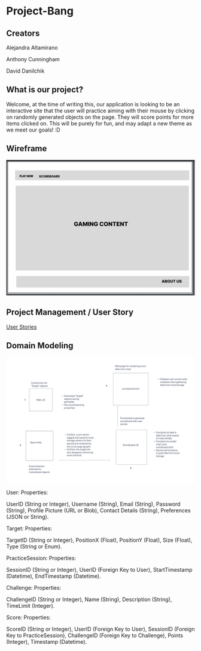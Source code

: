 # Project-Bang

## Creators

  Alejandra Altamirano

  Anthony Cunningham

  David Danilchik

## What is our project?

  Welcome, at the time of writing this, our application is looking to be an interactive site that the user will practice aiming with their mouse by clicking on randomly generated objects on the page. They will score points for more items clicked on. This will be purely for fun, and may adapt a new theme as we meet our goals! :D

## Wireframe

![Alt text](img/image.png)

## Project Management / User Story

[User Stories](https://alejandraaltamirano47707.invisionapp.com/freehand/Untitled-mbLm7LN3G)

## Domain Modeling

![Alt text](img/Screenshot%202023-07-31%20at%202.39.45%20PM.png)

User:
Properties:

UserID (String or Integer), Username (String), Email (String), Password (String), Profile Picture (URL or Blob), Contact Details (String), Preferences (JSON or String).

Target:
Properties:

TargetID (String or Integer), PositionX (Float), PositionY (Float), Size (Float), Type (String or Enum).

PracticeSession:
Properties:

 SessionID (String or Integer), UserID (Foreign Key to User), StartTimestamp (Datetime), EndTimestamp (Datetime).

Challenge:
Properties:

ChallengeID (String or Integer), Name (String), Description (String), TimeLimit (Integer).

Score:
Properties:

ScoreID (String or Integer), UserID (Foreign Key to User), SessionID (Foreign Key to PracticeSession), ChallengeID (Foreign Key to Challenge), Points (Integer), Timestamp (Datetime).

